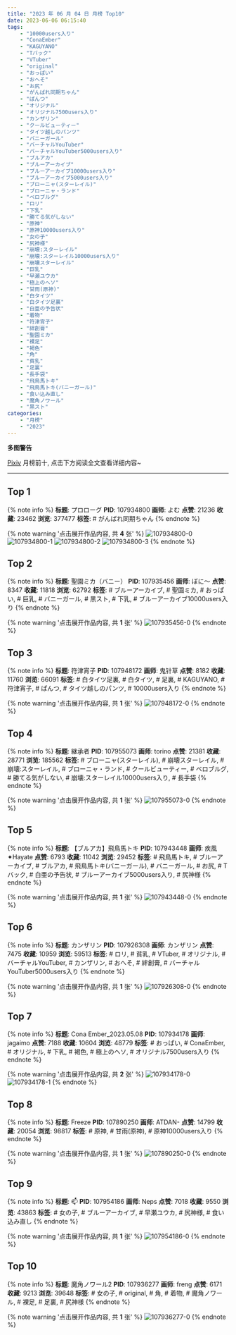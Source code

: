```yaml
---
title: "2023 年 06 月 04 日 月榜 Top10"
date: 2023-06-06 06:15:40
tags:
    - "10000users入り"
    - "ConaEmber"
    - "KAGUYANO"
    - "Tバック"
    - "VTuber"
    - "original"
    - "おっぱい"
    - "おへそ"
    - "お尻"
    - "がんばれ同期ちゃん"
    - "ぱんつ"
    - "オリジナル"
    - "オリジナル7500users入り"
    - "カンザリン"
    - "クールビューティー"
    - "タイツ越しのパンツ"
    - "バニーガール"
    - "バーチャルYouTuber"
    - "バーチャルYouTuber5000users入り"
    - "ブルアカ"
    - "ブルーアーカイブ"
    - "ブルーアーカイブ10000users入り"
    - "ブルーアーカイブ5000users入り"
    - "ブローニャ(スターレイル)"
    - "ブローニャ・ランド"
    - "ベロブルグ"
    - "ロリ"
    - "下乳"
    - "勝てる気がしない"
    - "原神"
    - "原神10000users入り"
    - "女の子"
    - "尻神様"
    - "崩壊:スターレイル"
    - "崩壊:スターレイル10000users入り"
    - "崩壊スターレイル"
    - "巨乳"
    - "早瀬ユウカ"
    - "極上のヘソ"
    - "甘雨(原神)"
    - "白タイツ"
    - "白タイツ足裏"
    - "白亜の予告状"
    - "着物"
    - "符津宵子"
    - "絆創膏"
    - "聖園ミカ"
    - "裸足"
    - "褐色"
    - "角"
    - "貧乳"
    - "足裏"
    - "長手袋"
    - "飛鳥馬トキ"
    - "飛鳥馬トキ(バニーガール)"
    - "食い込み直し"
    - "魔角ノワール"
    - "黒スト"
categories:
    - "月榜"
    - "2023"
---
```


<i class="fa fa-triangle-exclamation"></i>**多图警告**<i class="fa fa-triangle-exclamation"></i>

[Pixiv](https://www.pixiv.net/) 月榜前十, 点击下方阅读全文查看详细内容~

<!-- more -->

---

## Top 1

{% note info %}
**标题**: プロローグ
**PID**: 107934800 **画师**: よむ
**点赞**: 21236 **收藏**: 23462 **浏览**: 377477
**标签**: # がんばれ同期ちゃん
{% endnote %}

{% note warning '点击展开作品内容, 共 **4** 张' %}
![107934800-0](https://i.pixiv.re/img-original/img/2023/05/08/08/08/15/107934800_p0.png)
![107934800-1](https://i.pixiv.re/img-original/img/2023/05/08/08/08/15/107934800_p1.png)
![107934800-2](https://i.pixiv.re/img-original/img/2023/05/08/08/08/15/107934800_p2.png)
![107934800-3](https://i.pixiv.re/img-original/img/2023/05/08/08/08/15/107934800_p3.png)
{% endnote %}

## Top 2

{% note info %}
**标题**: 聖園ミカ（バニー）
**PID**: 107935456 **画师**: ぼに～
**点赞**: 8347 **收藏**: 11818 **浏览**: 62792
**标签**: # ブルーアーカイブ, # 聖園ミカ, # おっぱい, # 巨乳, # バニーガール, # 黒スト, # 下乳, # ブルーアーカイブ10000users入り
{% endnote %}

{% note warning '点击展开作品内容, 共 **1** 张' %}
![107935456-0](https://i.pixiv.re/img-original/img/2023/05/08/09/00/05/107935456_p0.png)
{% endnote %}

## Top 3

{% note info %}
**标题**: 符津宵子
**PID**: 107948172 **画师**: 鬼针草
**点赞**: 8182 **收藏**: 11760 **浏览**: 66091
**标签**: # 白タイツ足裏, # 白タイツ, # 足裏, # KAGUYANO, # 符津宵子, # ぱんつ, # タイツ越しのパンツ, # 10000users入り
{% endnote %}

{% note warning '点击展开作品内容, 共 **1** 张' %}
![107948172-0](https://i.pixiv.re/img-original/img/2023/05/08/20/55/01/107948172_p0.jpg)
{% endnote %}

## Top 4

{% note info %}
**标题**: 継承者
**PID**: 107955073 **画师**: torino
**点赞**: 21381 **收藏**: 28771 **浏览**: 185562
**标签**: # ブローニャ(スターレイル), # 崩壊スターレイル, # 崩壊:スターレイル, # ブローニャ・ランド, # クールビューティー, # ベロブルグ, # 勝てる気がしない, # 崩壊:スターレイル10000users入り, # 長手袋
{% endnote %}

{% note warning '点击展开作品内容, 共 **1** 张' %}
![107955073-0](https://i.pixiv.re/img-original/img/2023/05/09/00/00/54/107955073_p0.jpg)
{% endnote %}

## Top 5

{% note info %}
**标题**: 【ブルアカ】飛鳥馬トキ
**PID**: 107943448 **画师**: 疾風✦Hayate
**点赞**: 6793 **收藏**: 11042 **浏览**: 29452
**标签**: # 飛鳥馬トキ, # ブルーアーカイブ, # ブルアカ, # 飛鳥馬トキ(バニーガール), # バニーガール, # お尻, # Tバック, # 白亜の予告状, # ブルーアーカイブ5000users入り, # 尻神様
{% endnote %}

{% note warning '点击展开作品内容, 共 **1** 张' %}
![107943448-0](https://i.pixiv.re/img-original/img/2023/05/08/17/53/25/107943448_p0.jpg)
{% endnote %}

## Top 6

{% note info %}
**标题**: カンザリン
**PID**: 107926308 **画师**: カンザリン
**点赞**: 7475 **收藏**: 10959 **浏览**: 59513
**标签**: # ロリ, # 貧乳, # VTuber, # オリジナル, # バーチャルYouTuber, # カンザリン, # おへそ, # 絆創膏, # バーチャルYouTuber5000users入り
{% endnote %}

{% note warning '点击展开作品内容, 共 **1** 张' %}
![107926308-0](https://i.pixiv.re/img-original/img/2023/05/08/00/01/46/107926308_p0.png)
{% endnote %}

## Top 7

{% note info %}
**标题**: Cona Ember_2023.05.08
**PID**: 107934178 **画师**: jagaimo
**点赞**: 7188 **收藏**: 10604 **浏览**: 48779
**标签**: # おっぱい, # ConaEmber, # オリジナル, # 下乳, # 褐色, # 極上のヘソ, # オリジナル7500users入り
{% endnote %}

{% note warning '点击展开作品内容, 共 **2** 张' %}
![107934178-0](https://i.pixiv.re/img-original/img/2023/05/08/07/24/29/107934178_p0.png)
![107934178-1](https://i.pixiv.re/img-original/img/2023/05/08/07/24/29/107934178_p1.png)
{% endnote %}

## Top 8

{% note info %}
**标题**: Freeze
**PID**: 107890250 **画师**: ATDAN-
**点赞**: 14799 **收藏**: 20054 **浏览**: 98817
**标签**: # 原神, # 甘雨(原神), # 原神10000users入り
{% endnote %}

{% note warning '点击展开作品内容, 共 **1** 张' %}
![107890250-0](https://i.pixiv.re/img-original/img/2023/05/07/01/02/04/107890250_p0.jpg)
{% endnote %}

## Top 9

{% note info %}
**标题**: 📫
**PID**: 107954186 **画师**: Neps
**点赞**: 7018 **收藏**: 9550 **浏览**: 43863
**标签**: # 女の子, # ブルーアーカイブ, # 早瀬ユウカ, # 尻神様, # 食い込み直し
{% endnote %}

{% note warning '点击展开作品内容, 共 **1** 张' %}
![107954186-0](https://i.pixiv.re/img-original/img/2023/05/08/23/40/29/107954186_p0.jpg)
{% endnote %}

## Top 10

{% note info %}
**标题**: 魔角ノワール2
**PID**: 107936277 **画师**: freng
**点赞**: 6171 **收藏**: 9213 **浏览**: 39648
**标签**: # 女の子, # original, # 角, # 着物, # 魔角ノワール, # 裸足, # 足裏, # 尻神様
{% endnote %}

{% note warning '点击展开作品内容, 共 **1** 张' %}
![107936277-0](https://i.pixiv.re/img-original/img/2023/05/08/10/09/52/107936277_p0.png)
{% endnote %}
